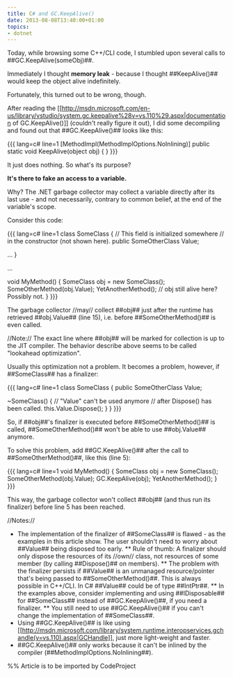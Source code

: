 ```yaml
---
title: C# and GC.KeepAlive()
date: 2013-08-08T13:40:00+01:00
topics:
- dotnet
---
```


Today, while browsing some C++/CLI code, I stumbled upon several calls to ##GC.KeepAlive(someObj)##.

Immediately I thought **memory leak** - because I thought ##KeepAlive()## would keep the object alive indefinitely.

Fortunately, this turned out to be wrong, though.

After reading the [[http://msdn.microsoft.com/en-us/library/vstudio/system.gc.keepalive%28v=vs.110%29.aspx|documentation of GC.KeepAlive()]] (couldn't really figure it out), I did some decompiling and found out that ##GC.KeepAlive()## looks like this:

{{{ lang=c# line=1
[MethodImpl(MethodImplOptions.NoInlining)]
public static void KeepAlive(object obj)
{
}
}}}

It just does nothing. So what's its purpose?

**It's there to fake an access to a variable.**

Why? The .NET garbage collector may collect a variable directly after its last use - and not necessarily, contrary to common belief, at the end of the variable's scope.

Consider this code:

{{{ lang=c# line=1
class SomeClass
{
  // This field is initialized somewhere
  // in the constructor (not shown here).
  public SomeOtherClass Value;

  ...
}

...

void MyMethod()
{
  SomeClass obj = new SomeClass();
  SomeOtherMethod(obj.Value);
  YetAnotherMethod();
  // obj still alive here? Possibly not.
}
}}}

The garbage collector //may// collect ##obj## just after the runtime has retrieved ##obj.Value## (line 15), i.e. before ##SomeOtherMethod()## is even called.

//Note:// The exact line where ##obj## will be marked for collection is up to the JIT compiler. The behavior describe above seems to be called "lookahead optimization".

Usually this optimization not a problem. It becomes a problem, however, if ##SomeClass## has a finalizer:

{{{ lang=c# line=1
class SomeClass
{
  public SomeOtherClass Value;

  ~SomeClass()
  {
     // "Value" can't be used anymore
     // after Dispose() has been called.
     this.Value.Dispose();
  }
}
}}}

So, if ##obj##'s finalizer is executed before ##SomeOtherMethod()## is called, ##SomeOtherMethod()## won't be able to use ##obj.Value## anymore.

To solve this problem, add ##GC.KeepAlive()## after the call to ##SomeOtherMethod()##, like this (line 5):

{{{ lang=c# line=1
void MyMethod()
{
  SomeClass obj = new SomeClass();
  SomeOtherMethod(obj.Value);
  GC.KeepAlive(obj);
  YetAnotherMethod();
}
}}}

This way, the garbage collector won't collect ##obj## (and thus run its finalizer) before line 5 has been reached.

//Notes://
* The implementation of the finalizer of ##SomeClass## is flawed - as the examples in this article show. The user shouldn't need to worry about ##Value## being disposed too early.
** Rule of thumb: A finalizer should only dispose the resources of its //own// class, not resources of some member (by calling ##Dispose()## on members).
** The problem with the finalizer persists if ##Value## is an unmanaged resource/pointer that's being passed to ##SomeOtherMethod()##. This is always possible in C++/CLI. In C# ##Value## could be of type ##IntPtr##.
** In the examples above, consider implementing and using ##IDisposable## for ##SomeClass## instead of ##GC.KeepAlive()##, if you need a finalizer.
** You still need to use ##GC.KeepAlive()## if you can't change the implementation of ##SomeClass##.
* Using ##GC.KeepAlive()## is like using [[http://msdn.microsoft.com/library/system.runtime.interopservices.gchandle(v=vs.110).aspx|GCHandle]], just more light-weight and faster.
* ##GC.KeepAlive()## only works because it can't be inlined by the compiler (##MethodImplOptions.NoInlining##).


%% Article is to be imported by CodeProject
<a href="http://www.codeproject.com/script/Articles/BlogFeedList.aspx?amid=274673" rel="tag" style="display:none">CodeProject</a>
